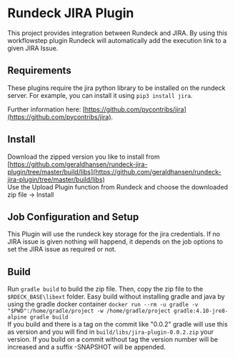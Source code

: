 # Rundeck JIRA Plugin

This project provides integration between Rundeck and JIRA. By using this workflowstep plugin
Rundeck will automatically add the execution link to a given JIRA Issue.

## Requirements

These plugins require the jira python library to be installed on the rundeck server.
For example, you can install it using `pip3 install jira`.

Further information here: [https://github.com/pycontribs/jira](https://github.com/pycontribs/jira).

## Install

Download the zipped version you like to install from [https://github.com/geraldhansen/rundeck-jira-plugin/tree/master/build/libs](https://github.com/geraldhansen/rundeck-jira-plugin/tree/master/build/libs)  
Use the Upload Plugin function from Rundeck and choose the downloaded zip file -> Install

## Job Configuration and Setup

This Plugin will use the rundeck key storage for the jira credentials.
If no JIRA issue is given nothing will happend, it depends on the job options to set the JIRA issue as
required or not.

## Build

Run `gradle build` to build the zip file. Then, copy the zip file to the `$RDECK_BASE\libext` folder.
Easy build without installing gradle and java by using the gradle docker container
`docker run --rm -u gradle -v "$PWD":/home/gradle/project -w /home/gradle/project gradle:4.10-jre8-alpine gradle build`  
If you build and there is a tag on the commit like "0.0.2" gradle will use this as version and you will find
in `build/libs/jira-plugin-0.0.2.zip` your version. If you build on a commit without tag the version number will
be increased and a suffix -SNAPSHOT will be appended.
